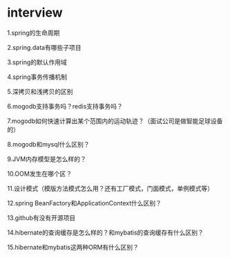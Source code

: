 # interview
1.spring的生命周期

2.spring.data有哪些子项目

3.spring的默认作用域

4.spring事务传播机制

5.深拷贝和浅拷贝的区别

6.mogodb支持事务吗？redis支持事务吗？

7.mogodb如何快速计算出某个范围内的运动轨迹？（面试公司是做智能足球设备的）

8.mogodb和mysql什么区别？

9.JVM内存模型是怎么样的？

10.OOM发生在哪个区？

11.设计模式（模版方法模式怎么用？还有工厂模式，门面模式，单例模式等）

12.spring BeanFactory和ApplicationContext什么区别？

13.github有没有开源项目

14.hibernate的查询缓存是怎么样的？和mybatis的查询缓存有什么区别？

15.hibernate和mybatis这两种ORM有什么区别？
